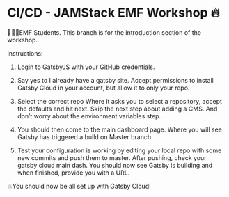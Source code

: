 # CI/CD - JAMStack EMF Workshop 🔥

👨🏻‍💻EMF Students. This branch is for the introduction section of the workshop.

Instructions:
1. Login to GatsbyJS with your GitHub credentials.

2. Say yes to I already have a gatsby site. Accept permissions to install Gatsby Cloud in your account, but allow it to only your repo.

3. Select the correct repo Where it asks you to 
   select a repository, accept the defaults and hit next. 
   Skip the next step about adding a CMS. And don’t worry about the environment variables step. 

4. You should then come to the main dashboard page. Where you will see Gatsby has triggered a build on Master branch.  
5. Test your configuration is working by editing your local repo with some new commits and push them to master. 
   After pushing, check your gatsby cloud main dash. You should now see Gatsby is building and when finished, 
   provide you with a URL.

💥You should now be all set up with Gatsby Cloud!
